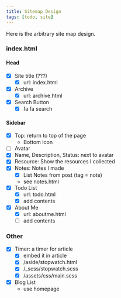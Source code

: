 ```yaml
---
title: Sitemap Design
tags: [todo, site]
---
```


Here is the arbitrary site map design.

<!--more-->

### index.html

#### Head

- [x] Site title (???)
  - [x] url: index.html
- [x] Archive
  - [x] url: archive.html
- [x] Search Button
  - [x] fa fa search

#### Sidebar


- [x] Top: return to top of the page
	- Bottom Icon
- [ ] Avatar
- [x] Name, Description, Status: next to avatar
- [x] Resource: Show the resources I collected
- [x] Notes: Notes I made
	- [x] List Notes from post (tag = note)
	- see notes.html
- [x] Todo List
	-[x] url: todo.html
	-[x] add contents
- [x] About Me
	- [x] url: aboutme.html
	- [ ] add contents

### Other

- [x] Timer: a timer for article
	- [x] embed it in article
	- [x] /aside/stopwatch.html
	- [x] /_scss/stopwatch.scss
	- [x] /assets/css/main.scss
- [x] Blog List
	- use homepage


